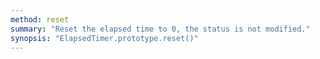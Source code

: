 ```yaml
---
method: reset
summary: "Reset the elapsed time to 0, the status is not modified."
synopsis: "ElapsedTimer.prototype.reset()"
---
```

